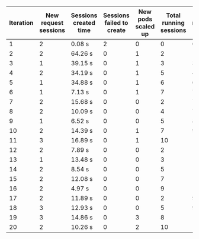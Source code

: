 | Iteration | New request sessions | Sessions created time | Sessions failed to create | New pods scaled up | Total running sessions | Total running pods | Max sessions per pod | Gaps | Sessions closed |
| --------- | -------------------- | --------------------- | ------------------------- | ------------------ | ---------------------- | ------------------ | -------------------- | ---- | --------------- |
| 1         | 2                    | 0.08 s                | 2                         | 0                  | 0                      | 0                  | 3                    | 0    | 0               |
| 2         | 2                    | 64.26 s               | 0                         | 1                  | 2                      | 1                  | 3                    | 1    | 0               |
| 3         | 1                    | 39.15 s               | 0                         | 1                  | 3                      | 3                  | 3                    | 6    | 0               |
| 4         | 2                    | 34.19 s               | 0                         | 1                  | 5                      | 4                  | 3                    | 7    | 0               |
| 5         | 1                    | 34.88 s               | 0                         | 1                  | 6                      | 6                  | 3                    | 12   | 0               |
| 6         | 1                    | 7.13 s                | 0                         | 1                  | 7                      | 7                  | 3                    | 14   | 7               |
| 7         | 2                    | 15.68 s               | 0                         | 0                  | 2                      | 7                  | 3                    | 19   | 0               |
| 8         | 2                    | 10.09 s               | 0                         | 0                  | 4                      | 7                  | 3                    | 17   | 0               |
| 9         | 1                    | 6.52 s                | 0                         | 0                  | 5                      | 8                  | 3                    | 19   | 0               |
| 10        | 2                    | 14.39 s               | 0                         | 1                  | 7                      | 9                  | 3                    | 20   | 0               |
| 11        | 3                    | 16.89 s               | 0                         | 1                  | 10                     | 11                 | 3                    | 23   | 10              |
| 12        | 2                    | 7.89 s                | 0                         | 0                  | 2                      | 11                 | 3                    | 31   | 0               |
| 13        | 1                    | 13.48 s               | 0                         | 0                  | 3                      | 11                 | 3                    | 30   | 0               |
| 14        | 2                    | 8.54 s                | 0                         | 0                  | 5                      | 11                 | 3                    | 28   | 0               |
| 15        | 2                    | 12.08 s               | 0                         | 0                  | 7                      | 11                 | 3                    | 26   | 0               |
| 16        | 2                    | 4.97 s                | 0                         | 0                  | 9                      | 11                 | 3                    | 24   | 9               |
| 17        | 2                    | 11.89 s               | 0                         | 0                  | 2                      | 9                  | 3                    | 25   | 0               |
| 18        | 3                    | 12.93 s               | 0                         | 0                  | 5                      | 9                  | 3                    | 22   | 0               |
| 19        | 3                    | 14.86 s               | 0                         | 3                  | 8                      | 12                 | 3                    | 28   | 0               |
| 20        | 2                    | 10.26 s               | 0                         | 2                  | 10                     | 14                 | 3                    | 32   | 0               |
